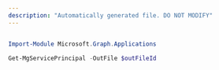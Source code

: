 ```yaml
---
description: "Automatically generated file. DO NOT MODIFY"
---
```


```powershell

Import-Module Microsoft.Graph.Applications

Get-MgServicePrincipal -OutFile $outFileId

```